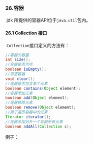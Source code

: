 ### 26.容器

​       jdk 所提供的容器API位于`java.util`包内。

#### 26.1 Collection 接口

​        `Collection`接口定义的方法有：

```java
//容器的容量
int size();
//容器是否为空
boolean isEmpty();
//清空容器
void clear();
//容器是否包含某个元素
boolean contains(Object element);
//容器添加元素
boolean add(Object element);
//容器移除元素
boolean remove(Object element);
//用于遍历容器中的元素
Iterator iterator();
//容器添加另外一个容器所有元素
boolean addAll(Collection c);
```

例子：

```java
```





